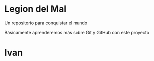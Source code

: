 # Legion del Mal
Un repositorio para conquistar el mundo

Básicamente aprenderemos más sobre Git y GitHub con este proyecto

# Ivan
